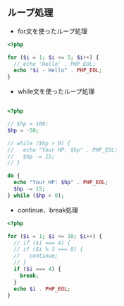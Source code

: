 ## ループ処理

- for文を使ったループ処理

``` php
<?php

for ($i = 1; $i <= 5; $i++) {
  // echo 'Hello' . PHP_EOL;
  echo "$i - Hello" . PHP_EOL;
}
```

- while文を使ったループ処理

``` php

<?php

// $hp = 100;
$hp = -50;

// while ($hp > 0) {
//   echo "Your HP: $hp" . PHP_EOL;
//   $hp -= 15;
// }

do {
  echo "Your HP: $hp" . PHP_EOL;
  $hp -= 15;
} while ($hp > 0);
```

- continue、break処理

``` php
<?php

for ($i = 1; $i <= 10; $i++) {
  // if ($i === 4) {
  // if ($i % 3 === 0) {
  //   continue;
  // }
  if ($i === 4) {
    break;
  }
  echo $i . PHP_EOL;
}
```